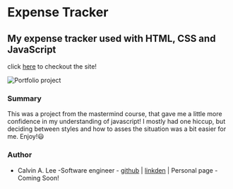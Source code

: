 # Expense Tracker

## My expense tracker used with HTML, CSS and JavaScript

click [here](https://calvinalee2006.github.io/expense-tracker/) to checkout the site!

![Portfolio project]("./images/Screenshot%20(28).png")
### Summary
This was a project from the mastermind course, that gave me a little more confidence in my understanding of javascript! I mostly had one hiccup, but deciding between styles and how 
to asses the situation was a bit easier for me. Enjoy!:smiley:

### Author
- Calvin A. Lee -Software engineer - [github](https://github.com/calvinalee2006) | [linkden](https://www.linkedin.com/in/calvin-lee-90082006/) | Personal page - Coming Soon!